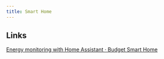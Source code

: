 ```yaml
---
title: Smart Home
---
```


## Links

[Energy monitoring with Home Assistant · Budget Smart Home](https://www.budgetsmarthome.co.uk/2022/01/22/energy-monitoring-with-home-assistant/)